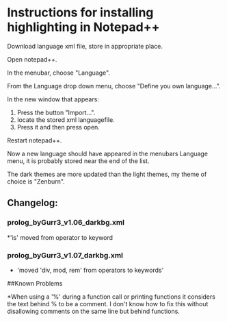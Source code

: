 # Instructions for installing highlighting in Notepad++

Download language xml file, store in appropriate place.

Open notepad++.

In the menubar, choose "Language".

From the Language drop down menu, choose "Define you own language...".

In the new window that appears:

1. Press the button "Import...".
2. locate the stored xml languagefile.
3. Press it and then press open.

Restart notepad++.

Now a new language should have appeared in the menubars Language menu, it is probably stored near the end of the list.

The dark themes are more updated than the light themes, my theme of choice is "Zenburn".

## Changelog:

### prolog_byGurr3_v1.06_darkbg.xml
*'is' moved from operator to keyword

### prolog_byGurr3_v1.07_darkbg.xml
* 'moved 'div, mod, rem' from operators to keywords'

##Known Problems

*When using a '%' during a function call or printing functions it considers the text behind % to be a comment. I don't know how to fix this without disallowing comments on the same line but behind functions.